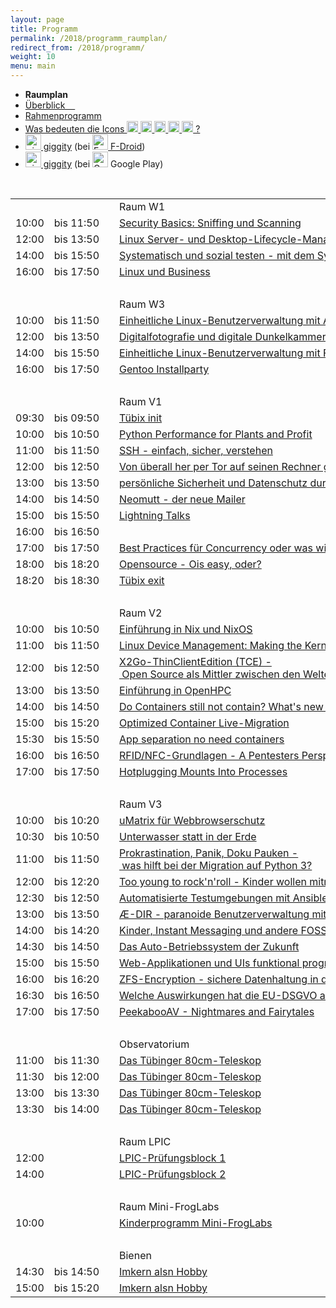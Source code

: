 ```yaml
---
layout: page
title: Programm
permalink: /2018/programm_raumplan/
redirect_from: /2018/programm/
weight: 10
menu: main
---
```


* <span style="font-weight: bold;">Raumplan&nbsp;&nbsp;&nbsp;&nbsp;
* <a href="../programm_auf_einen_blick/">Überblick&nbsp;&nbsp;&nbsp;&nbsp;
* <a href="../programm_rahmen/">Rahmenprogramm</a>&nbsp;&nbsp;&nbsp;&nbsp;
* <a href="../programm_was_bedeuten_die_icons">Was bedeuten die Icons <img height="18" width="18" src="../../images/workshop.svg"> <img height="18" width="18" src="../../images/talk.svg"> <img height="18" width="18" src="../../images/talk2.svg"> <img height="18" width="18" src="../../images/lightning.svg"> <img height="18" width="18" src="../../images/lpic.svg"> ?</a>
* <a href="https://f-droid.org/repository/browse/?fdid=net.gaast.giggity" target="_blank"><img height="25" src="../../images/giggity.png" alt="giggity-Logo" title="giggity-Logo" />&nbsp;giggity</a> (bei
<a href="https://f-droid.org/" target="_blank"><img height="25" src="../../images/fdroid.png" alt="F-Droid-Logo" title="F-Droid-Logo" />&nbsp;F-Droid</a>)
* <a href="https://play.google.com/store/apps/details?id=net.gaast.giggity" target="_blank"><img height="25" src="../../images/giggity.png" alt="giggity-Logo" title="giggity-Logo" />&nbsp;giggity</a> (bei
<img height="25" src="../../images/googleplay.png" alt="Google-Play-Logo" title="Google-Play-Logo" />&nbsp;Google Play)
  
<br/>

<table>
<tr><td></td><td></td><td></td><td>Raum W1</td></tr>
<tr><td>10:00</td><td>bis&nbsp;11:50</td><td><a class="work"></a></td><td><a href="../programm/felix-bauer-security-basics-sniffing-und-scanning">Security&nbsp;Basics:&nbsp;Sniffing&nbsp;und&nbsp;Scanning</a></td><td>Felix&nbsp;Bauer</td></tr>
<tr><td>12:00</td><td>bis&nbsp;13:50</td><td><a class="work"></a></td><td><a href="../programm/lukas-kallies-linux-server--und-desktop-lifecycle-management">Linux&nbsp;Server-&nbsp;und&nbsp;Desktop-Lifecycle-Management</a></td><td>Lukas&nbsp;Kallies</td></tr>
<tr><td>14:00</td><td>bis&nbsp;15:50</td><td><a class="work"></a></td><td><a href="../programm/daniel-kulesz-systematisch-und-sozial-testen-mit-dem-systemtestportal">Systematisch&nbsp;und&nbsp;sozial&nbsp;testen&nbsp;-&nbsp;mit&nbsp;dem&nbsp;SystemTestPortal</a></td><td>Daniel&nbsp;Kulesz,&nbsp;Fabio&nbsp;Schmidberger,&nbsp;Jonas&nbsp;Morela,&nbsp;Niklas&nbsp;Klammhoff</td></tr>
<tr><td>16:00</td><td>bis&nbsp;17:50</td><td><a class="work"></a></td><td><a href="../programm/stefan-klemm-linux-und-business">Linux&nbsp;und&nbsp;Business</a></td><td>Stefan&nbsp;Klemm</td></tr>
<tr><td>&nbsp;</td></tr>
<tr><td></td><td></td><td></td><td>Raum W3</td></tr>
<tr><td>10:00</td><td>bis&nbsp;11:50</td><td><a class="work"></a></td><td><a href="../programm/mark-proehl-einheitliche-linux-benutzerverwaltung-mit-active-directory">Einheitliche&nbsp;Linux-Benutzerverwaltung&nbsp;mit&nbsp;Active&nbsp;Directory</a></td><td>Mark&nbsp;Pröhl</td></tr>
<tr><td>12:00</td><td>bis&nbsp;13:50</td><td><a class="work"></a></td><td><a href="../programm/frank-bunselmeyer-daniel-kobras-digitalfotografie-und-digitale-dunkelkammer">Digitalfotografie&nbsp;und&nbsp;digitale&nbsp;Dunkelkammer</a></td><td>Frank&nbsp;Bunselmeyer,&nbsp;Daniel&nbsp;Kobras</td></tr>
<tr><td>14:00</td><td>bis&nbsp;15:50</td><td><a class="work"></a></td><td><a href="../programm/mark-proehl-einheitliche-linux-benutzerverwaltung-mit-freeipa">Einheitliche&nbsp;Linux-Benutzerverwaltung&nbsp;mit&nbsp;FreeIPA</a></td><td>Mark&nbsp;Pröhl</td></tr>
<tr><td>16:00</td><td>bis&nbsp;17:50</td><td><a class="work"></a></td><td><a href="../programm/mark-schmidt-andreas-stockmayer-gentoo-installparty/">Gentoo&nbsp;Installparty</a></td><td>Mark&nbsp;Schmidt,Andreas&nbsp;Stockmayer</td></tr>
<tr><td>&nbsp;</td></tr>
<tr><td></td><td></td><td></td><td>Raum V1</td></tr>
<tr><td>09:30</td><td>bis&nbsp;09:50</td><td><a class="talk2"></a></td><td><a href="../programm/tuebix-init">Tübix init</a></td><td>Tübix Orga Team</td></tr>
<tr><td>10:00</td><td>bis&nbsp;10:50</td><td><a class="talk"></a></td><td><a href="../programm/olaf-flebbe-python-performance-for-plants-and-profit">Python&nbsp;Performance&nbsp;for&nbsp;Plants&nbsp;and&nbsp;Profit</a></td><td>Olaf&nbsp;Flebbe</td></tr>
<tr><td>11:00</td><td>bis&nbsp;11:50</td><td><a class="talk"></a></td><td><a href="../programm/andré-niemann-ssh-einfach-sicher-verstehen">SSH&nbsp;-&nbsp;einfach,&nbsp;sicher,&nbsp;verstehen</a></td><td>André&nbsp;Niemann</td></tr>
<tr><td>12:00</td><td>bis&nbsp;12:50</td><td><a class="talk"></a></td><td><a href="../programm/axel-beckert-von-ueberall-her-per-tor-auf-seinen-rechner-gelangen">Von&nbsp;überall&nbsp;her&nbsp;per&nbsp;Tor&nbsp;auf&nbsp;seinen&nbsp;Rechner&nbsp;gelangen</a></td><td>Axel&nbsp;Beckert</td></tr>
<tr><td>13:00</td><td>bis&nbsp;13:50</td><td><a class="talk"></a></td><td><a href="../programm/hans-persoenliche-sicherheit-und-datenschutz-durch-ein-passwortverwalter">persönliche&nbsp;Sicherheit&nbsp;und&nbsp;Datenschutz&nbsp;durch&nbsp;ein&nbsp;Passwortverwalter</a></td><td>Hans</td></tr>
<tr><td>14:00</td><td>bis&nbsp;14:50</td><td><a class="talk"></a></td><td><a href="../programm/sven-guckes-elimar-riesebieter-neomutt">Neomutt&nbsp;-&nbsp;der&nbsp;neue&nbsp;Mailer</a></td><td>Sven&nbsp;Guckes,&nbsp;Elimar&nbsp;Riesebieter</td></tr>
<tr><td>15:00</td><td>bis&nbsp;15:50</td><td><a class="light"></a></td><td><a href="../../callforpapers">Lightning Talks</a></td><td></td></tr>
<tr><td>16:00</td><td>bis&nbsp;16:50</td><td><a class="talk"></a></td><td></td><td></td></tr>
<tr><td>17:00</td><td>bis&nbsp;17:50</td><td><a class="talk"></a></td><td><a href="../programm/rainer-grimm-best-practices-fuer-concurrency-oder-was-wir-schmerzhaft-gelernt-haben">Best&nbsp;Practices&nbsp;für&nbsp;Concurrency&nbsp;oder&nbsp;was&nbsp;wir&nbsp;(schmerzhaft)&nbsp;gelernt&nbsp;haben</a></td><td>Rainer&nbsp;Grimm</td></tr>
<tr><td>18:00</td><td>bis&nbsp;18:20</td><td><a class="talk"></a></td><td><a href="../programm/udo-seidel-opensource-ois-easy-oder">Opensource&nbsp;-&nbsp;Ois&nbsp;easy,&nbsp;oder?</a></td><td>Udo&nbsp;Seidel</td></tr>
<tr><td>18:20</td><td>bis&nbsp;18:30</td><td><a class="talk2"></a></td><td><a href="../programm/tuebix-exit">Tübix exit</a></td><td>Tübix Orga Team</td></tr>
<tr><td>&nbsp;</td></tr>
<tr><td></td><td></td><td></td><td>Raum V2</td></tr>
<tr><td>10:00</td><td>bis&nbsp;10:50</td><td><a class="talk"></a></td><td><a href="../programm/michael-weiss-einfuehrung-in-nix-und-nixos">Einführung&nbsp;in&nbsp;Nix&nbsp;und&nbsp;NixOS</a></td><td>Michael&nbsp;Weiss</td></tr>
<tr><td>11:00</td><td>bis&nbsp;11:50</td><td><a class="talk"></a></td><td><a href="../programm/christian-brauner-linux-device-management-making-the-kernel-and-udev-namespace-aware">Linux&nbsp;Device&nbsp;Management:&nbsp;Making&nbsp;the&nbsp;Kernel&nbsp;and&nbsp;Udev&nbsp;Namespace&nbsp;Aware</a></td><td>Christian&nbsp;Brauner</td></tr>
<tr><td>12:00</td><td>bis&nbsp;12:50</td><td><a class="talk"></a></td><td><a href="../programm/stefan-baur-x2go-thin-client-edition-tce-open-source-als-mittler-zwischen-den-welten">X2Go-ThinClientEdition&nbsp;(TCE)&nbsp;-&nbsp;Open&nbsp;Source&nbsp;als&nbsp;Mittler&nbsp;zwischen&nbsp;den&nbsp;Welten</a></td><td>Stefan&nbsp;Baur</td></tr>
<tr><td>13:00</td><td>bis&nbsp;13:50</td><td><a class="talk"></a></td><td><a href="../programm/adrian-reber-einfuehrung-in-openhpc">Einführung&nbsp;in&nbsp;OpenHPC</a></td><td>Adrian&nbsp;Reber</td></tr>
<tr><td>14:00</td><td>bis&nbsp;14:50</td><td><a class="talk"></a></td><td><a href="../programm/holger-gantikow-do-containers-still-not-contain-what-s-new-in-container-security">Do&nbsp;Containers&nbsp;still&nbsp;not&nbsp;contain?&nbsp;What's&nbsp;new&nbsp;in&nbsp;Container&nbsp;Security</a></td><td>Holger&nbsp;Gantikow</td></tr>
<tr><td>15:00</td><td>bis&nbsp;15:20</td><td><a class="talk"></a></td><td><a href="../programm/adrian-reber-christian-brauner-optimized-container-live-migration">Optimized&nbsp;Container&nbsp;Live-Migration</a></td><td>Adrian&nbsp;Reber,&nbsp;Christian&nbsp;Brauner</td></tr>
<tr><td>15:30</td><td>bis&nbsp;15:50</td><td><a class="talk"></a></td><td><a href="../programm/felix-bauer-app-separation-no-need-containers">App&nbsp;separation&nbsp;no&nbsp;need&nbsp;containers</a></td><td>Felix&nbsp;Bauer</td></tr>
<tr><td>16:00</td><td>bis&nbsp;16:50</td><td><a class="talk"></a></td><td><a href="../programm/gerhard-klostermeier-rfid-nfc-grundlagen">RFID/NFC-Grundlagen&nbsp;-&nbsp;A&nbsp;Pentesters&nbsp;Perspective</a></td><td>Gerhard&nbsp;Klostermeier</td></tr>
<tr><td>17:00</td><td>bis&nbsp;17:50</td><td><a class="talk"></a></td><td><a href="../programm/elizaveta-tretiakova-hotplugging-mounts-into-processes">Hotplugging&nbsp;Mounts&nbsp;Into&nbsp;Processes</a></td><td>Elizaveta&nbsp;Tretiakova</td></tr>
<tr><td>&nbsp;</td></tr>
<tr><td></td><td></td><td></td><td>Raum V3</td></tr>
<tr><td>10:00</td><td>bis&nbsp;10:20</td><td><a class="talk"></a></td><td><a href="../programm/hans-umatrix-fuer-webbrowserschutz">uMatrix&nbsp;für&nbsp;Webbrowserschutz</a></td><td>Hans</td></tr>
<tr><td>10:30</td><td>bis&nbsp;10:50</td><td><a class="talk"></a></td><td><a href="../programm/udo-seidel-unterwasser-statt-in-der-erde">Unterwasser&nbsp;statt&nbsp;in&nbsp;der&nbsp;Erde</a></td><td>Udo&nbsp;Seidel</td></tr>
<tr><td>11:00</td><td>bis&nbsp;11:50</td><td><a class="talk"></a></td><td><a href="../programm/knut-franke-prokrastination-panik-doku-pauken-was-hilft-bei-der-migration-auf-python3">Prokrastination,&nbsp;Panik,&nbsp;Doku&nbsp;Pauken&nbsp;-&nbsp;was&nbsp;hilft&nbsp;bei&nbsp;der&nbsp;Migration&nbsp;auf&nbsp;Python&nbsp;3?</a></td><td>Knut&nbsp;Franke</td></tr>
<tr><td>12:00</td><td>bis&nbsp;12:20</td><td><a class="talk"></a></td><td><a href="../programm/dominik-george-too-young-to-rock-n-roll-kinder-wollen-mitmachen">Too&nbsp;young&nbsp;to&nbsp;rock'n'roll&nbsp;-&nbsp;Kinder&nbsp;wollen&nbsp;mitmachen!</a></td><td>Dominik&nbsp;George</td></tr>
<tr><td>12:30</td><td>bis&nbsp;12:50</td><td><a class="talk"></a></td><td><a href="../programm/mark-proehl-automatisierte-testumgebungen-mit-ansible-und-vagrant">Automatisierte&nbsp;Testumgebungen&nbsp;mit&nbsp;Ansible&nbsp;und&nbsp;Vagrant</a></td><td>Mark&nbsp;Pröhl</td></tr>
<tr><td>13:00</td><td>bis&nbsp;13:50</td><td><a class="talk"></a></td><td><a href="../programm/michael-stroeder-ae-dir-paranoide-benutzerverwaltung-mit-openldap">Æ-DIR&nbsp;-&nbsp;paranoide&nbsp;Benutzerverwaltung&nbsp;mit&nbsp;OpenLDAP</a></td><td>Michael&nbsp;Ströder</td></tr>
<tr><td>14:00</td><td>bis&nbsp;14:20</td><td><a class="talk"></a></td><td><a href="../programm/dominik-george-kinder-instant-messaging-und-andere-foss-abenteuer">Kinder,&nbsp;Instant&nbsp;Messaging&nbsp;und&nbsp;andere&nbsp;FOSS-Abenteuer</a></td><td>Dominik&nbsp;George</td></tr>
<tr><td>14:30</td><td>bis&nbsp;14:50</td><td><a class="talk"></a></td><td><a href="../programm/gunnar-piel-das-auto-betriebssystem-der-zukunft">Das&nbsp;Auto-Betriebssystem&nbsp;der&nbsp;Zukunft</a></td><td>Gunnar&nbsp;Piel</td></tr>
<tr><td>15:00</td><td>bis&nbsp;15:50</td><td><a class="talk"></a></td><td><a href="../programm/michael-sperber-web-applikationen-und-uis-funktional-programmieren-mit-reacl">Web-Applikationen&nbsp;und&nbsp;UIs&nbsp;funktional&nbsp;programmieren&nbsp;mit&nbsp;Reacl</a></td><td>Michael&nbsp;Sperber</td></tr>
<tr><td>16:00</td><td>bis&nbsp;16:20</td><td><a class="talk"></a></td><td><a href="../programm/daniel-kobras-zfs-encryption-sichere-datenhaltung-in-der-cloud">ZFS-Encryption&nbsp;-&nbsp;sichere&nbsp;Datenhaltung&nbsp;in&nbsp;der&nbsp;Cloud</a></td><td>Daniel&nbsp;Kobras</td></tr>
<tr><td>16:30</td><td>bis&nbsp;16:50</td><td><a class="talk"></a></td><td><a href="../programm/marius-heyn-welche-auswirkungen-hat-die-eu-dsgvo-auf-die-software-entwicklung">Welche&nbsp;Auswirkungen&nbsp;hat&nbsp;die&nbsp;EU-DSGVO&nbsp;auf&nbsp;die&nbsp;Software-Entwicklung</a></td><td>Marius&nbsp;Heyn</td></tr>
<tr><td>17:00</td><td>bis&nbsp;17:50</td><td><a class="talk"></a></td><td><a href="../programm/felix-bauer-peekabooav">PeekabooAV&nbsp;-&nbsp;Nightmares&nbsp;and&nbsp;Fairytales</a></td><td>Felix&nbsp;Bauer</td></tr>
<tr><td>&nbsp;</td></tr>
<tr><td></td><td></td><td></td><td>Observatorium</td></tr>
<tr><td>11:00</td><td>bis&nbsp;11:30</td><td><a class="talk"></a></td><td><a href="../programm/thomas-rauch-das-tuebinger-80cm-teleskop">Das&nbsp;Tübinger&nbsp;80cm-Teleskop</a></td><td>Thomas&nbsp;Rauch</td></tr>
<tr><td>11:30</td><td>bis&nbsp;12:00</td><td><a class="talk"></a></td><td><a href="../programm/thomas-rauch-das-tuebinger-80cm-teleskop">Das&nbsp;Tübinger&nbsp;80cm-Teleskop</a></td><td>Thomas&nbsp;Rauch</td></tr>
<tr><td>13:00</td><td>bis&nbsp;13:30</td><td><a class="talk"></a></td><td><a href="../programm/thomas-rauch-das-tuebinger-80cm-teleskop">Das&nbsp;Tübinger&nbsp;80cm-Teleskop</a></td><td>Thomas&nbsp;Rauch</td></tr>
<tr><td>13:30</td><td>bis&nbsp;14:00</td><td><a class="talk"></a></td><td><a href="../programm/thomas-rauch-das-tuebinger-80cm-teleskop">Das&nbsp;Tübinger&nbsp;80cm-Teleskop</a></td><td>Thomas&nbsp;Rauch</td></tr>
<tr><td>&nbsp;</td></tr>
<tr><td></td><td></td><td></td><td>Raum LPIC</td></tr>
<tr><td>12:00</td><td></td><td><a class="lpic"></a></td><td><a href="../../lpic">LPIC-Prüfungsblock&nbsp;1</a></td><td></td></tr>
<tr><td>14:00</td><td></td><td><a class="lpic"></a></td><td><a href="../../lpic">LPIC-Prüfungsblock&nbsp;2</a></td><td></td></tr>
<tr><td>&nbsp;</td></tr>
<tr><td></td><td></td><td></td><td>Raum Mini-FrogLabs</td></tr>
<tr><td>10:00</td><td></td><td><a class="work"></a></td><td><a href="../../kinder">Kinderprogramm Mini-FrogLabs</a></td><td>Teckids e.V.</td></tr>
<tr><td>&nbsp;</td></tr>
<tr><td></td><td></td><td></td><td>Bienen</td></tr>
<tr><td>14:30</td><td>bis&nbsp;14:50</td><td><a class="talk"></a></td><td><a href="../programm/matthias-windrich-imkern-als-hobby/">Imkern&nbsp;alsn&nbsp;Hobby</a></td><td>Matthias&nbsp;Windrich</td></tr>
<tr><td>15:00</td><td>bis&nbsp;15:20</td><td><a class="talk"></a></td><td><a href="../programm/matthias-windrich-imkern-als-hobby/">Imkern&nbsp;alsn&nbsp;Hobby</a></td><td>Matthias&nbsp;Windrich</td></tr>
</table>
